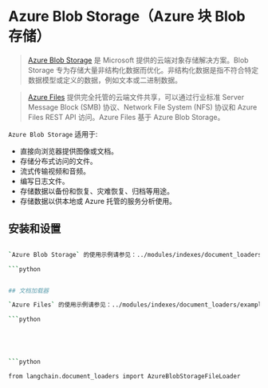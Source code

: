 # Azure Blob Storage（Azure 块 Blob 存储）

>[Azure Blob Storage](https://learn.microsoft.com/en-us/azure/storage/blobs/storage-blobs-introduction) 是 Microsoft 提供的云端对象存储解决方案。Blob Storage 专为存储大量非结构化数据而优化。非结构化数据是指不符合特定数据模型或定义的数据，例如文本或二进制数据。

>[Azure Files](https://learn.microsoft.com/en-us/azure/storage/files/storage-files-introduction) 提供完全托管的云端文件共享，可以通过行业标准 Server Message Block (SMB) 协议、Network File System (NFS) 协议和 Azure Files REST API 访问。Azure Files 基于 Azure Blob Storage。

`Azure Blob Storage` 适用于:
- 直接向浏览器提供图像或文档。
- 存储分布式访问的文件。
- 流式传输视频和音频。
- 编写日志文件。
- 存储数据以备份和恢复、灾难恢复、归档等用途。
- 存储数据以供本地或 Azure 托管的服务分析使用。

## 安装和设置

```bash

`Azure Blob Storage` 的使用示例请参见：../modules/indexes/document_loaders/examples/azure_blob_storage_container.ipynb。

```python


## 文档加载器

`Azure Files` 的使用示例请参见：../modules/indexes/document_loaders/examples/azure_blob_storage_file.ipynb。

```python





```python

from langchain.document_loaders import AzureBlobStorageFileLoader

```

